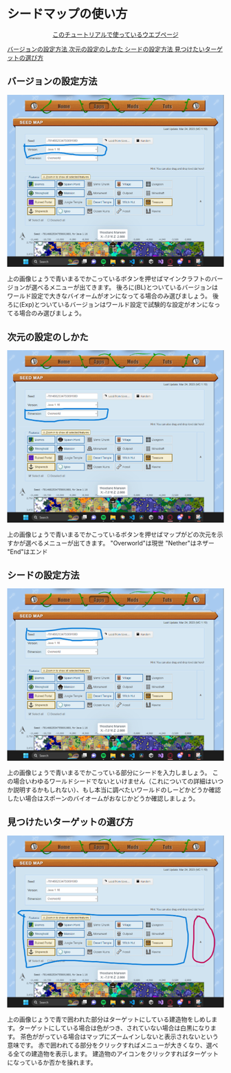 # シードマップの使い方

<div align="center">
  <a href="https://www.chunkbase.com/apps/seed-map#-7814682534755691980">このチュートリアルで使っているウエブページ</a>
</div>

<a href="https://github.com/TanishiWalter/Seedmap-Jp#%E3%83%90%E3%83%BC%E3%82%B8%E3%83%A7%E3%83%B3%E3%81%AE%E8%A8%AD%E5%AE%9A%E6%96%B9%E6%B3%95">バージョンの設定方法 </a>
<a href="https://github.com/TanishiWalter/Seedmap-Jp#%E6%AC%A1%E5%85%83%E3%81%AE%E8%A8%AD%E5%AE%9A%E3%81%AE%E3%81%97%E3%81%8B%E3%81%9F">次元の設定のしかた </a>
<a href="https://github.com/TanishiWalter/Seedmap-Jp#%E3%82%B7%E3%83%BC%E3%83%89%E3%81%AE%E8%A8%AD%E5%AE%9A%E6%96%B9%E6%B3%95">シードの設定方法 </a>
<a href="https://github.com/TanishiWalter/Seedmap-Jp#%E8%A6%8B%E3%81%A4%E3%81%91%E3%81%9F%E3%81%84%E3%82%BF%E3%83%BC%E3%82%B2%E3%83%83%E3%83%88%E3%81%AE%E9%81%B8%E3%81%B3%E6%96%B9">見つけたいターゲットの選び方 </a>


## バージョンの設定方法

<img src="files\menuSS1.png" alt="スクリーンショット１"><img>

上の画像じょうで青いまるでかこっているボタンを押せばマインクラフトのバージョンが選べるメニューが出てきます。
後ろに(BL)とついているバージョンはワールド設定で大きなバイオームがオンになってる場合のみ選びましょう。
後ろに(Exp)とついているバージョンはワールド設定で試験的な設定がオンになってる場合のみ選びましょう。

## 次元の設定のしかた

<img src="files\menuSS2.png" alt="スクリーンショット2"><img>

上の画像じょうで青いまるでかこっているボタンを押せばマップがどの次元を示すかが選べるメニューが出てきます。
"Overworld"は現世
"Nether"はネザー
"End"はエンド

## シードの設定方法

<img src="files\menuSS3.png" alt="スクリーンショット23"><img>

上の画像じょうで青いまるでかこっている部分にシードを入力しましょう。
この場合いわゆるワールドシードでないといけません（これについての詳細はいつか説明するかもしれない）、もし本当に調べたいワールドのしーどかどうか確認したい場合はスポーンのバイオームがおなじかどうか確認しましょう。

## 見つけたいターゲットの選び方

<img src="files\menuSS4.png" alt="スクリーンショット23"><img>

上の画像じょうで青で囲われた部分はターゲットにしている建造物をしめします。ターゲットにしている場合は色がつき、されていない場合は白黒になります。
茶色ががっている場合はマップにズームインしないと表示されないという意味です。
赤で囲われてる部分をクリックすればメニューが大きくなり、選べる全ての建造物を表示します。
建造物のアイコンをクリックすればターゲットになっているか否かを操れます。


